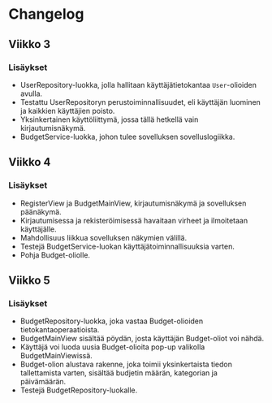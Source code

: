 # Changelog

## Viikko 3

### Lisäykset

* UserRepository-luokka, jolla hallitaan käyttäjätietokantaa `User`-olioiden avulla.
* Testattu UserRepositoryn perustoiminnallisuudet, eli käyttäjän luominen ja kaikkien käyttäjien poisto.
* Yksinkertainen käyttöliittymä, jossa tällä hetkellä vain kirjautumisnäkymä.
* BudgetService-luokka, johon tulee sovelluksen sovelluslogiikka.

## Viikko 4

### Lisäykset
* RegisterView ja BudgetMainView, kirjautumisnäkymä ja sovelluksen päänäkymä.
* Kirjautumisessa ja rekisteröimisessä havaitaan virheet ja ilmoitetaan käyttäjälle.
* Mahdollisuus liikkua sovelluksen näkymien välillä.
* Testejä BudgetService-luokan käyttäjätoiminnallisuuksia varten.
* Pohja Budget-oliolle.

## Viikko 5

### Lisäykset
* BudgetRepository-luokka, joka vastaa Budget-olioiden tietokantaoperaatioista.
* BudgetMainView sisältää pöydän, josta käyttäjän Budget-oliot voi nähdä.
* Käyttäjä voi luoda uusia Budget-olioita pop-up valikolla BudgetMainViewissä.
* Budget-olion alustava rakenne, joka toimii yksinkertaista tiedon tallettamista varten, sisältää budjetin määrän, kategorian ja päivämäärän.
* Testejä BudgetRepository-luokalle.